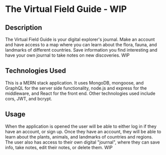 # The Virtual Field Guide - WIP

## Description

The Virtual Field Guide is your digital explorer's journal. Make an account and have access to a map where you can learn about the flora, fauna, and landmarks of different countries. Save information you find interesting and have your own journal to take notes on new discoveries. WIP

## Technologies Used

This is a MERN stack application. It uses MongoDB, mongoose, and GraphQL for the server side functionality, node.js and express for the middleware, and React for the front end. Other technologies used include cors, JWT, and bcrypt. 


## Usage

When the application is opened the user will be able to either log in if they have an account, or sign up. Once they have an account, they will be able to learn about the plants, animals, and landmarks of countries and regions. The user also has access to their own digital "journal", where they can save info, take notes, edit their notes, or delete them. WIP



